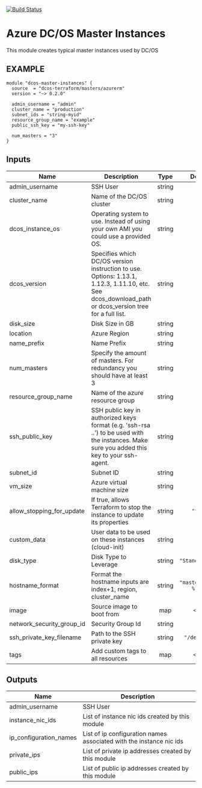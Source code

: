 [![Build Status](https://jenkins-terraform.mesosphere.com/service/dcos-terraform-jenkins/job/dcos-terraform/job/terraform-azurerm-masters/job/master/badge/icon)](https://jenkins-terraform.mesosphere.com/service/dcos-terraform-jenkins/job/dcos-terraform/job/terraform-azurerm-masters/job/master/)

Azure DC/OS Master Instances
============================
This module creates typical master instances used by DC/OS

EXAMPLE
-------

```hcl
module "dcos-master-instances" {
  source  = "dcos-terraform/masters/azurerm"
  version = "~> 0.2.0"

  admin_username = "admin"
  cluster_name = "production"
  subnet_ids = "string-myid"
  resource_group_name = "example"
  public_ssh_key = "my-ssh-key"

  num_masters = "3"
}
```

## Inputs

| Name | Description | Type | Default | Required |
|------|-------------|:----:|:-----:|:-----:|
| admin\_username | SSH User | string | n/a | yes |
| cluster\_name | Name of the DC/OS cluster | string | n/a | yes |
| dcos\_instance\_os | Operating system to use. Instead of using your own AMI you could use a provided OS. | string | n/a | yes |
| dcos\_version | Specifies which DC/OS version instruction to use. Options: 1.13.1, 1.12.3, 1.11.10, etc. See dcos_download_path or dcos_version tree for a full list. | string | n/a | yes |
| disk\_size | Disk Size in GB | string | n/a | yes |
| location | Azure Region | string | n/a | yes |
| name\_prefix | Name Prefix | string | n/a | yes |
| num\_masters | Specify the amount of masters. For redundancy you should have at least 3 | string | n/a | yes |
| resource\_group\_name | Name of the azure resource group | string | n/a | yes |
| ssh\_public\_key | SSH public key in authorized keys format (e.g. 'ssh-rsa ..') to be used with the instances. Make sure you added this key to your ssh-agent. | string | n/a | yes |
| subnet\_id | Subnet ID | string | n/a | yes |
| vm\_size | Azure virtual machine size | string | n/a | yes |
| allow\_stopping\_for\_update | If true, allows Terraform to stop the instance to update its properties | string | `"true"` | no |
| custom\_data | User data to be used on these instances (cloud-init) | string | `""` | no |
| disk\_type | Disk Type to Leverage | string | `"Standard_LRS"` | no |
| hostname\_format | Format the hostname inputs are index+1, region, cluster_name | string | `"master-%[1]d-%[2]s"` | no |
| image | Source image to boot from | map | `<map>` | no |
| network\_security\_group\_id | Security Group Id | string | `""` | no |
| ssh\_private\_key\_filename | Path to the SSH private key | string | `"/dev/null"` | no |
| tags | Add custom tags to all resources | map | `<map>` | no |

## Outputs

| Name | Description |
|------|-------------|
| admin\_username | SSH User |
| instance\_nic\_ids | List of instance nic ids created by this module |
| ip\_configuration\_names | List of ip configuration names associated with the instance nic ids |
| private\_ips | List of private ip addresses created by this module |
| public\_ips | List of public ip addresses created by this module |

